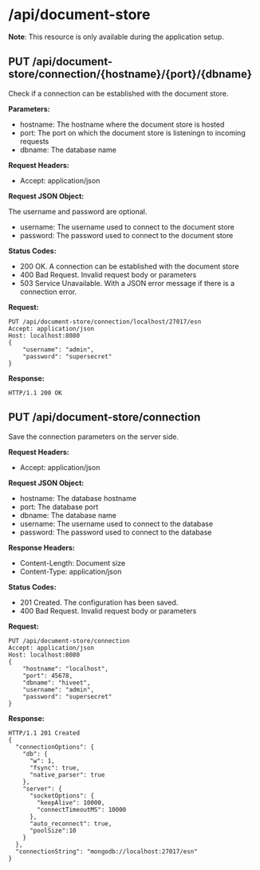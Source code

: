 # /api/document-store

**Note**: This resource is only available during the application setup.

## PUT /api/document-store/connection/{hostname}/{port}/{dbname}

Check if a connection can be established with the document store.

**Parameters:**

- hostname: The hostname where the document store is hosted
- port: The port on which the document store is listeningn to incoming requests
- dbname: The database name

**Request Headers:**

- Accept: application/json

**Request JSON Object:**

The username and password are optional.

- username: The username used to connect to the document store
- password: The password used to connect to the document store

**Status Codes:**

- 200 OK. A connection can be established with the document store
- 400 Bad Request. Invalid request body or parameters
- 503 Service Unavailable. With a JSON error message if there is a connection error.

**Request:**

    PUT /api/document-store/connection/localhost/27017/esn
    Accept: application/json
    Host: localhost:8080
    {
        "username": "admin",
        "password": "supersecret"
    }

**Response:**

    HTTP/1.1 200 OK

## PUT /api/document-store/connection

Save the connection parameters on the server side.

**Request Headers:**

- Accept: application/json

**Request JSON Object:**

- hostname: The database hostname
- port: The database port
- dbname: The database name
- username: The username used to connect to the database
- password: The password used to connect to the database

**Response Headers:**

- Content-Length: Document size
- Content-Type: application/json

**Status Codes:**

- 201 Created. The configuration has been saved.
- 400 Bad Request. Invalid request body or parameters

**Request:**

    PUT /api/document-store/connection
    Accept: application/json
    Host: localhost:8080
    {
        "hostname": "localhost",
        "port": 45678,
        "dbname": "hiveet",
        "username": "admin",
        "password": "supersecret"
    }

**Response:**

    HTTP/1.1 201 Created
    {
      "connectionOptions": {
        "db": {
          "w": 1,
          "fsync": true,
          "native_parser": true
        },
        "server": {
          "socketOptions": {
            "keepAlive": 10000,
            "connectTimeoutMS": 10000
          },
          "auto_reconnect": true,
          "poolSize":10
        }
      },
      "connectionString": "mongodb://localhost:27017/esn"
    }
